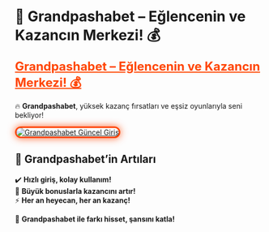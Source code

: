 # 🎰 Grandpashabet – Eğlencenin ve Kazancın Merkezi! 💰  

<a href="https://cutt.ly/GrandSosyal" title="Grandpashabet Güncel Giriş" style="color: #ff4500; font-size: 24px; font-weight: bold;">Grandpashabet – Eğlencenin ve Kazancın Merkezi! 💰</a>  

🔥 **Grandpashabet**, yüksek kazanç fırsatları ve eşsiz oyunlarıyla seni bekliyor!  

<a href="https://cutt.ly/GrandSosyal" title="Grandpashabet Güncel Giriş">  
<img src="https://i.ibb.co/BtMhhf6/g-venligiris.jpg" alt="Grandpashabet Güncel Giriş" style="max-width: 100%; border: 3px solid #ff4500; border-radius: 15px; box-shadow: 0px 0px 15px rgba(255, 69, 0, 0.8);">  
</a>  

## 🚀 Grandpashabet’in Artıları  
✔️ **Hızlı giriş, kolay kullanım!**  
🎁 **Büyük bonuslarla kazancını artır!**  
⚡ **Her an heyecan, her an kazanç!**  

💎 **Grandpashabet ile farkı hisset, şansını katla!**
